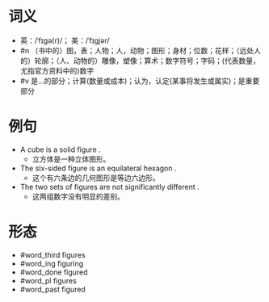 # 词义
- 英：/ˈfɪɡə(r)/； 美：/ˈfɪɡjər/
- #n （书中的）图，表；人物；人，动物；图形；身材；位数；花样；（远处人的）轮廓；（人、动物的）雕像，塑像；算术；数字符号；字码；(代表数量，尤指官方资料中的)数字
- #v 是…的部分；计算(数量或成本)；认为，认定(某事将发生或属实)；是重要部分
# 例句
- A cube is a solid figure .
	- 立方体是一种立体图形。
- The six-sided figure is an equilateral hexagon .
	- 这个有六条边的几何图形是等边六边形。
- The two sets of figures are not significantly different .
	- 这两组数字没有明显的差别。
# 形态
- #word_third figures
- #word_ing figuring
- #word_done figured
- #word_pl figures
- #word_past figured
